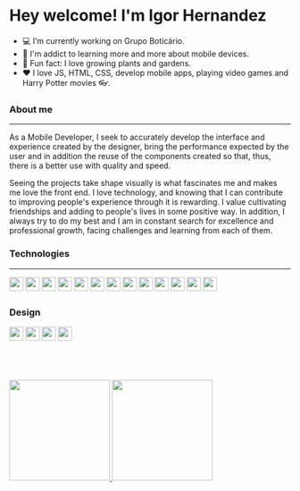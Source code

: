 # Hey welcome! I'm Igor Hernandez

- 💻 I’m currently working on Grupo Boticário.
- 📱 I'm addict to learning more and more about mobile devices.
- 🌱 Fun fact: I love growing plants and gardens.
- ❤ I love JS, HTML, CSS, develop mobile apps, playing video games and Harry Potter movies 👓.

### About me
<hr />
As a Mobile Developer, I seek to accurately develop the interface and experience created by the designer, bring the performance expected by the user and in addition the reuse of the components created so that, thus, there is a better use with quality and speed.

Seeing the projects take shape visually is what fascinates me and makes me love the front end. I love technology, and knowing that I can contribute to improving people's experience through it is rewarding. I value cultivating friendships and adding to people's lives in some positive way. In addition, I always try to do my best and I am in constant search for excellence and professional growth, facing challenges and learning from each of them.

### Technologies
<hr />
<div style="margin-bottom: 25px;">
  <img src="https://cdn.jsdelivr.net/gh/devicons/devicon/icons/typescript/typescript-original.svg" height="25px" width="25px" />
  <img src="https://cdn.jsdelivr.net/gh/devicons/devicon/icons/javascript/javascript-original.svg" height="25px" width="25px" />
  <img src="https://cdn.jsdelivr.net/gh/devicons/devicon/icons/html5/html5-original.svg" height="25px" width="25px" />
  <img src="https://cdn.jsdelivr.net/gh/devicons/devicon/icons/css3/css3-original.svg" height="25px" width="25px"  />
  <img src="https://cdn.jsdelivr.net/gh/devicons/devicon/icons/react/react-original.svg" height="25px" width="25px" />
  <img src="https://cdn.jsdelivr.net/gh/devicons/devicon/icons/redux/redux-original.svg" height="25px" width="25px" />
  <img src="https://cdn.jsdelivr.net/gh/devicons/devicon/icons/nextjs/nextjs-original.svg" height="25px" width="25px" />
  <img src="https://cdn.jsdelivr.net/gh/devicons/devicon/icons/vuejs/vuejs-original.svg" height="25px" width="25px" />
  <img src="https://cdn.jsdelivr.net/gh/devicons/devicon/icons/nuxtjs/nuxtjs-original.svg" height="25px" width="25px" />
  <img src="https://cdn.jsdelivr.net/gh/devicons/devicon/icons/electron/electron-original.svg" height="25px" width="25px" />
  <img src="https://cdn.jsdelivr.net/gh/devicons/devicon/icons/nodejs/nodejs-original.svg" height="25px" width="25px" />
  <img src="https://cdn.jsdelivr.net/gh/devicons/devicon/icons/git/git-original.svg" height="25px" width="25px" />
  <img src="https://cdn.jsdelivr.net/gh/devicons/devicon/icons/github/github-original.svg" height="25px" width="25px" />
</div>

### Design

<div style="margin-bottom: 25px;">
  <img src="https://cdn.jsdelivr.net/gh/devicons/devicon/icons/illustrator/illustrator-plain.svg" height="25px" width="25px" />
  <img src="https://cdn.jsdelivr.net/gh/devicons/devicon/icons/photoshop/photoshop-plain.svg" height="25px" width="25px" />
  <img src="https://cdn.jsdelivr.net/gh/devicons/devicon/icons/figma/figma-original.svg" height="25px" width="25px" />
  <img src="https://cdn.jsdelivr.net/gh/devicons/devicon/icons/xd/xd-plain.svg" height="25px" width="25px" />
</div>

<br />

<div style="margin-top: 25px;">
  <a href="https://github.com/igorhernandez">
    <img height="180em" src="https://github-readme-stats.vercel.app/api?username=igorhernandez&show_icons=true&theme=dracula&include_all_commits=true&count_private=true"/>
    <img height="180em" src="https://github-readme-stats.vercel.app/api/top-langs/?username=igorhernandez&layout=compact&langs_count=7&theme=dracula"/>
  </a>
</div>
